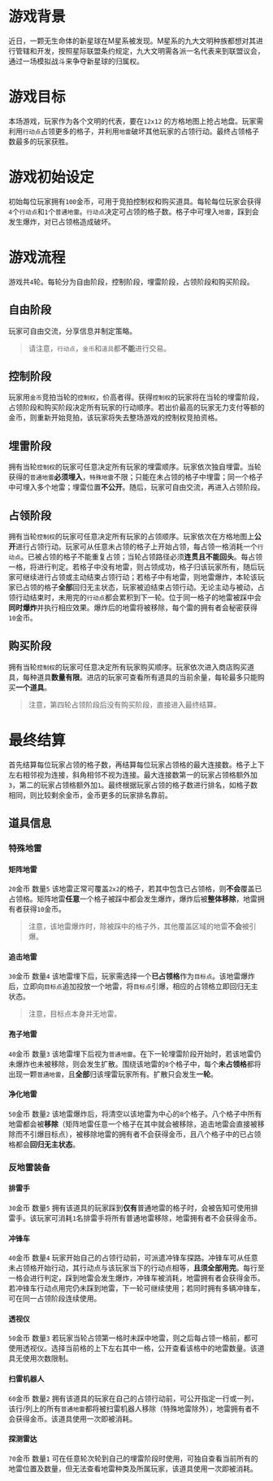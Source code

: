 # 游戏背景

近日，一颗无生命体的新星球在M星系被发现。M星系的九大文明种族都想对其进行管辖和开发，按照星际联盟条约规定，九大文明需各派一名代表来到联盟议会，通过一场模拟战斗来争夺新星球的归属权。

# 游戏目标

本场游戏，玩家作为各个文明的代表，要在`12x12` 的方格地图上抢占地盘。玩家需利用`行动点`占领更多的格子，并利用`地雷`破坏其他玩家的占领行动。最终占领格子数最多的玩家获胜。

# 游戏初始设定

初始每位玩家拥有`100`金币，可用于竞拍控制权和购买道具。每轮每位玩家会获得`4`个`行动点`和`1`个`普通地雷`。`行动点`决定可占领的格子数。格子中可埋入``地雷``，踩到会发生爆炸，对已占领格造成破坏。

# 游戏流程

游戏共`4`轮。每轮分为自由阶段，控制阶段，埋雷阶段，占领阶段和购买阶段。

## 自由阶段

玩家可自由交流，分享信息并制定策略。

> 请注意，`行动点`，`金币`和`道具`都**不能**进行交易。

## 控制阶段

玩家用``金币``竞拍当轮的``控制权``，价高者得。获得``控制权``的玩家将在当轮的埋雷阶段，占领阶段和购买阶段决定所有玩家的行动顺序。若出价最高的玩家无力支付等额的金币，则重新开始竞拍，该玩家将失去整场游戏的控制权竞拍资格。

## 埋雷阶段

拥有当轮``控制权``的玩家可任意决定所有玩家的埋雷顺序。玩家依次独自埋雷。当轮获得的``普通地雷``**必须埋入**，``特殊地雷``不限；只能在未占领的格子中埋雷；同一个格子中可埋入多个地雷；埋雷位置**不公开**。随后，玩家可自由交流，再进入占领阶段。

## 占领阶段

拥有当轮``控制权``的玩家可任意决定所有玩家的占领顺序。玩家依次在方格地图上**公开**进行占领行动。玩家可从任意未占领的格子上开始占领，每占领一格消耗一个``行动点``。已被占领的格子不能重复占领；当轮占领路径必须**连贯且不能回头**。每占领一格，将进行判定。若格子中没有地雷，则占领成功，格子归该玩家所有，随后玩家可继续进行占领或主动结束占领行动；若格子中有地雷，则地雷爆炸，本轮该玩家已占领的格子**全部**回归无主状态，玩家被迫结束占领行动。无论主动与被动，占领行动结束时，未用完的``行动点``都会累积到下一轮。位于同一格子的地雷被踩中会**同时爆炸**并执行相应效果。爆炸后的地雷将被移除，每个雷的拥有者会秘密获得`10`金币。

## 购买阶段

拥有当轮``控制权``的玩家可任意决定所有玩家购买顺序。玩家依次进入商店购买道具，每种道具**数量有限**。进店的玩家可查看所有道具的当前余量，每轮最多只能购买**一个道具**。

> 注意，第四轮占领阶段后没有购买阶段，直接进入最终结算。

# 最终结算

首先结算每位玩家占领的格子数，再结算每位玩家占领格的最大连接数。格子上下左右相邻视为连接，斜角相邻不视为连接。最大连接数第一的玩家占领格额外加`3`，第二的玩家占领格额外加`1`。最终根据玩家占领的格子数进行排名，如格子数相同，则比较剩余金币，金币更多的玩家排名靠前。

## 道具信息

### 特殊地雷

#### 矩阵地雷
`20`金币 数量`5`
该地雷正常可覆盖`2x2`的格子，若其中包含已占领格，则**不会**覆盖已占领格。矩阵地雷**任意**一个格子被踩中都会发生爆炸，爆炸后被**整体移除**，地雷拥有者获得`10`金币。

> 注意，该地雷爆炸时，除被踩中的格子外，其他覆盖区域的地雷**不会**被引爆。

#### 追击地雷

`30`金币 数量`4`
该地雷埋下后，玩家需选择一个**已占领格**作为``目标点``。该地雷爆炸后，立即向``目标点``追加投放一个地雷，将``目标点``引爆，相应的占领格立即回归无主状态。

> 注意，目标点本身并无地雷。

#### 孢子地雷
`40`金币 数量`3`
该地雷埋下后视为``普通地雷``。在下一轮埋雷阶段开始时，若该地雷仍未爆炸也未被移除，则会发生扩散。围绕该地雷的`8`个格子中，每个**未占领格**都将出现一颗``普通地雷``，且**全部**归该埋雷玩家所有。扩散只会发生**一轮**。

#### 净化地雷
`50`金币 数量`2`
该地雷爆炸后，将清空以该地雷为中心的`8`个格子。八个格子中所有地雷都会被**移除**（矩阵地雷任意一个格子在其中就会被移除，追击地雷会直接被移除而不引爆目标点），被移除地雷的拥有者不会获得金币，且八个格子中的已占领格都会**回归无主状态**。

### 反地雷装备

#### 排雷手
`30`金币 数量`5`
拥有该道具的玩家踩到**仅有**普通地雷的格子时，会被告知可使用排雷手。该玩家可消耗`1`名排雷手将所有普通地雷移除，地雷拥有者不会获得金币。

#### 冲锋车
`40`金币 数量`4`
玩家开始自己的占领行动前，可派遣冲锋车探路。冲锋车可从任意未占领格开始行动，其行动点与该玩家当下的行动点相等，**且须全部用完**。每行至一格会进行判定，踩到地雷会发生爆炸，冲锋车被消耗，地雷拥有者会获得金币。若冲锋车行动点用完仍未踩到地雷，下一轮可继续使用；若同时拥有多辆冲锋车，可在同一占领阶段连续使用。

#### 透视仪
`50`金币 数量`3`
若玩家当轮占领第一格时未踩中地雷，则之后每占领一格前，都可使用透视仪。选择当前格的上下左右其中一格，公开查看该格中的地雷数量。该道具无使用次数限制。

#### 扫雷机器人
`60`金币 数量`2`
拥有该道具的玩家在自己的占领行动前，可公开指定一行或一列，该行/列上的所有``普通地雷``都将被扫雷机器人移除（特殊地雷除外），地雷拥有者不会获得金币。该道具使用一次即被消耗。

#### 探测雷达
`70`金币 数量`1`
可在任意轮次轮到自己的埋雷阶段时使用，可独自查看当前所有的地雷位置及数量，但无法查看地雷种类及所属玩家，该道具使用一次即被消耗。